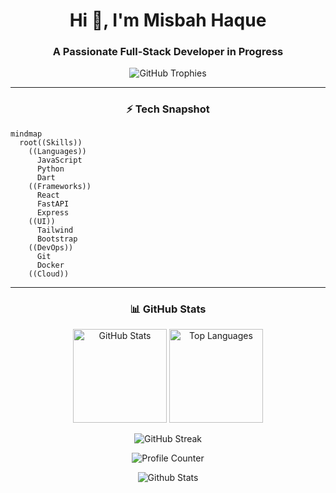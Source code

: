 <h1 align="center">Hi 👋, I'm Misbah Haque</h1>
<h3 align="center">A Passionate Full-Stack Developer in Progress</h3>

<p align="center"> 
<!--   <img src="https://komarev.com/ghpvc/?username=misbahhaq&label=Profile%20Views&color=0e75b6&style=flat" alt="Profile Views" />  -->
  <img src="https://github-profile-trophy.vercel.app/?username=misbahhaq&margin-w=5&row=1&column=7&theme=gruvbox&no-frame=true" alt="GitHub Trophies" />
</p>

---


<h3 align="center"> ⚡ Tech Snapshot </h3>

```mermaid
mindmap
  root((Skills))
    ((Languages))
      JavaScript
      Python
      Dart
    ((Frameworks))
      React
      FastAPI
      Express
    ((UI))
      Tailwind
      Bootstrap
    ((DevOps))
      Git
      Docker
    ((Cloud))
```




---

<h3 align="center">📊 GitHub Stats</h3>

<div align="center">
  <img src="https://github-readme-stats.vercel.app/api?username=MisbahHaq&hide_title=false&hide_rank=false&show_icons=true&include_all_commits=true&count_private=true&theme=dracula&locale=en&hide_border=false" height="150" alt="GitHub Stats" />
  <img src="https://github-readme-stats.vercel.app/api/top-langs?username=MisbahHaq&layout=compact&card_width=320&langs_count=5&theme=dracula&hide_border=false" height="150" alt="Top Languages" />
</div>

<p align="center">
  <img src="https://github-readme-streak-stats.herokuapp.com/?user=misbahhaq&theme=dracula" alt="GitHub Streak" />
</p>

<p align="center">
  <img src="https://profile-counter.glitch.me/MisbahHaq/count.svg?" alt="Profile Counter" />
</p>
<p align="center">
        <img src="https://raw.githubusercontent.com/mayhemantt/mayhemantt/Update/svg/Bottom.svg" alt="Github Stats" />
</p>

